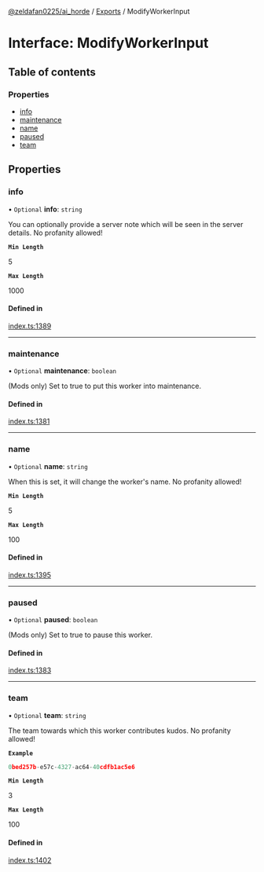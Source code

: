 [@zeldafan0225/ai_horde](../README.md) / [Exports](../modules.md) / ModifyWorkerInput

# Interface: ModifyWorkerInput

## Table of contents

### Properties

- [info](ModifyWorkerInput.md#info)
- [maintenance](ModifyWorkerInput.md#maintenance)
- [name](ModifyWorkerInput.md#name)
- [paused](ModifyWorkerInput.md#paused)
- [team](ModifyWorkerInput.md#team)

## Properties

### info

• `Optional` **info**: `string`

You can optionally provide a server note which will be seen in the server details. No profanity allowed!

**`Min Length`**

5

**`Max Length`**

1000

#### Defined in

[index.ts:1389](https://github.com/ZeldaFan0225/ai_horde/blob/100bbe4/index.ts#L1389)

___

### maintenance

• `Optional` **maintenance**: `boolean`

(Mods only) Set to true to put this worker into maintenance.

#### Defined in

[index.ts:1381](https://github.com/ZeldaFan0225/ai_horde/blob/100bbe4/index.ts#L1381)

___

### name

• `Optional` **name**: `string`

When this is set, it will change the worker's name. No profanity allowed!

**`Min Length`**

5

**`Max Length`**

100

#### Defined in

[index.ts:1395](https://github.com/ZeldaFan0225/ai_horde/blob/100bbe4/index.ts#L1395)

___

### paused

• `Optional` **paused**: `boolean`

(Mods only) Set to true to pause this worker.

#### Defined in

[index.ts:1383](https://github.com/ZeldaFan0225/ai_horde/blob/100bbe4/index.ts#L1383)

___

### team

• `Optional` **team**: `string`

The team towards which this worker contributes kudos. No profanity allowed!

**`Example`**

```ts
0bed257b-e57c-4327-ac64-40cdfb1ac5e6
```

**`Min Length`**

3

**`Max Length`**

100

#### Defined in

[index.ts:1402](https://github.com/ZeldaFan0225/ai_horde/blob/100bbe4/index.ts#L1402)
